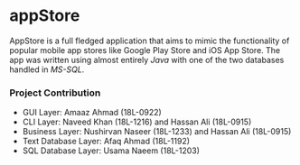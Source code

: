 # appStore

AppStore is a full fledged application that aims to mimic the functionality of popular mobile app stores like Google Play Store and iOS App Store. The app was written using almost entirely _Java_ with one of the two databases handled in _MS-SQL_.

### Project Contribution

- GUI Layer: Amaaz Ahmad (18L-0922)
- CLI Layer: Naveed Khan (18L-1216) and Hassan Ali (18L-0915)
- Business Layer: Nushirvan Naseer (18L-1233) and Hassan Ali (18L-0915)
- Text Database Layer: Afaq Ahmad (18L-1192)
- SQL Database Layer: Usama Naeem (18L-1203)
